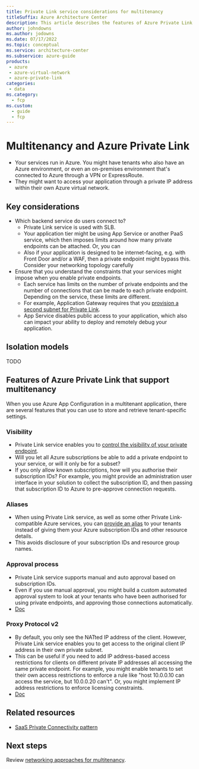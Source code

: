 ```yaml
---
title: Private Link service considerations for multitenancy
titleSuffix: Azure Architecture Center
description: This article describes the features of Azure Private Link that are useful when working with multitenanted systems, and it provides links to guidance and examples.
author: johndowns
ms.author: jodowns
ms.date: 07/17/2022
ms.topic: conceptual
ms.service: architecture-center
ms.subservice: azure-guide
products:
 - azure
 - azure-virtual-network
 - azure-private-link
categories:
 - data
ms.category:
  - fcp
ms.custom:
  - guide
  - fcp
---
```


# Multitenancy and Azure Private Link

- Your services run in Azure. You might have tenants who also have an Azure environment, or even an on-premises environment that's connected to Azure through a VPN or ExpressRoute.
- They might want to access your application through a private IP address within their own Azure virtual network.

## Key considerations

- Which backend service do users connect to?
  - Private Link service is used with SLB.
  - Your application tier might be using App Service or another PaaS service, which then imposes limits around how many private endpoints can be attached. Or, you can 
  - Also if your application is designed to be internet-facing, e.g. with Front Door and/or a WAF, then a private endpoint might bypass this. Consider your networking topology carefully
- Ensure that you understand the constraints that your services might impose when you enable private endpoints.
  - Each service has limits on the number of private endpoints and the number of connections that can be made to each private endpoint. Depending on the service, these limits are different.
  - For example, Application Gateway requires that you [provision a second subnet for Private Link](/azure/application-gateway/private-link-configure).
  - App Service disables public access to your application, which also can impact your ability to deploy and remotely debug your application.

## Isolation models

TODO

## Features of Azure Private Link that support multitenancy

When you use Azure App Configuration in a multitenant application, there are several features that you can use to store and retrieve tenant-specific settings.

### Visibility

- Private Link service enables you to [control the visibility of your private endpoint](https://docs.microsoft.com/azure/private-link/private-link-service-overview#control-service-exposure).
- Will you let all Azure subscriptions be able to add a private endpoint to your service, or will it only be for a subset?
- If you only allow known subscriptions, how will you authorise their subscription IDs? For example, you might provide an administration user interface in your solution to collect the subscription ID, and then passing that subscription ID to Azure to pre-approve connection requests.

### Aliases

- When using Private Link service, as well as some other Private Link-compatible Azure services, you can [provide an alias](https://docs.microsoft.com/azure/private-link/private-link-service-overview#alias) to your tenants instead of giving them your Azure subscription IDs and other resource details.
- This avoids disclosure of your subscription IDs and resource group names.

### Approval process

- Private Link service supports manual and auto approval based on subscription IDs.
- Even if you use manual approval, you might build a custom automated approval system to look at your tenants who have been authorised for using private endpoints, and approving those connections automatically.
- [Doc](https://docs.microsoft.com/azure/private-link/private-link-service-overview#control-service-access)

### Proxy Protocol v2

- By default, you only see the NATted IP address of the client. However, Private Link service enables you to get access to the original client IP address in their own private subnet.
- This can be useful if you need to add IP address-based access restrictions for clients on different private IP addresses all accessing the same private endpoint. For example, you might enable tenants to set their own access restrictions to enforce a rule like "host 10.0.0.10 can access the service, but 10.0.0.20 can't". Or, you might implement IP address restrictions to enforce licensing constraints.
- [Doc](https://docs.microsoft.com/azure/private-link/private-link-service-overview#getting-connection-information-using-tcp-proxy-v2)

## Related resources

- [SaaS Private Connectivity pattern](https://github.com/Azure/SaaS-Private-Connectivity)

## Next steps

Review [networking approaches for multitenancy](../approaches/networking.md).
